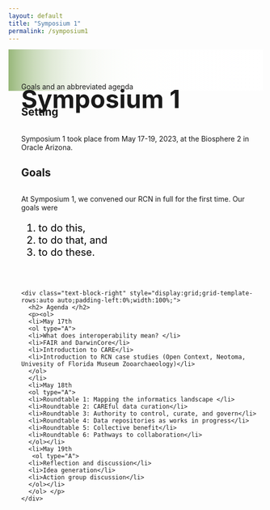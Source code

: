 ```yaml
---
layout: default
title: "Symposium 1"
permalink: /symposium1
---
```


<style>
    ol, li {
        color: black;
        font-size:20px;
    }
</style>

<div class="text-block-right" style="display:grid;background-image:linear-gradient(to left, #fff, 90%, #97b779);padding:0;margin-right:0;width:100%;" id="headingblock">
    <div class="text-block-right" style="display:grid;grid-template-rows:40px auto;background-color:transparent;padding-left:5%;align-content:center;width:95%;" id="heading-left">
      <h1 style="font-size:calc(20px + 3vw);height:40px;align-self:start;">Symposium 1</h1>
      <p style="align-self:start;padding-top:10px;margin:0px;margin-top:3%;" id="describe">Goals and an abbreviated agenda</p>
    </div>
  </div>
  
<div class="text-block-right" style="display:grid;grid-template-rows:auto auto;padding-left:5%;width:95%;">
        <div class="text-block-right" style="display:grid;grid-template-rows:auto auto;padding-left:0%;width:100%;">
      <h2>Setting</h2>
      <p style="margin-bottom:0px;">Symposium 1 took place from May 17-19, 2023, at the Biosphere 2 in Oracle Arizona.</p>
    </div>
         <div class="text-block-right" style="display:grid;grid-template-rows:auto auto;padding-left:0%;width:100%;">
      <h2>Goals</h2>
      <p style="margin-bottom:0px;">At Symposium 1, we convened our RCN in full for the first time. Our goals were <ol>
      <li>to do this, </li>
      <li>to do that, and</li>
      <li>to do these.</li>
      </ol></p>
    </div>
    
    <div class="text-block-right" style="display:grid;grid-template-rows:auto auto;padding-left:0%;width:100%;">
      <h2> Agenda </h2>
      <p><ol>
      <li>May 17th
      <ol type="A">
      <li>What does interoperability mean? </li>
      <li>FAIR and DarwinCore</li>
      <li>Introduction to CARE</li>
      <li>Introduction to RCN case studies (Open Context, Neotoma, Univesity of Florida Museum Zooarchaeology)</li>
      </ol>
      </li>
      <li>May 18th
      <ol type="A">
      <li>Roundtable 1: Mapping the informatics landscape </li>
      <li>Roundtable 2: CAREful data curation</li>
      <li>Roundtable 3: Authority to control, curate, and govern</li>
      <li>Roundtable 4: Data repositories as works in progress</li>
      <li>Roundtable 5: Collective benefit</li>
      <li>Roundtable 6: Pathways to collaboration</li>
      </ol></li>
      <li>May 19th
       <ol type="A">
      <li>Reflection and discussion</li>
      <li>Idea generation</li>
      <li>Action group discussion</li>
      </ol></li>
      </ol> </p>
    </div>


</div>
